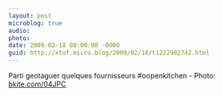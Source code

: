 ```yaml
---
layout: post
microblog: true
audio: 
photo: 
date: 2009-02-18 00:00:00 -0000
guid: http://xtof.micro.blog/2009/02/18/t1222902742.html
---
```

Parti geotaguer quelques fournisseurs #oopenkitchen - Photo: [bkite.com/04JPC](http://bkite.com/04JPC)
